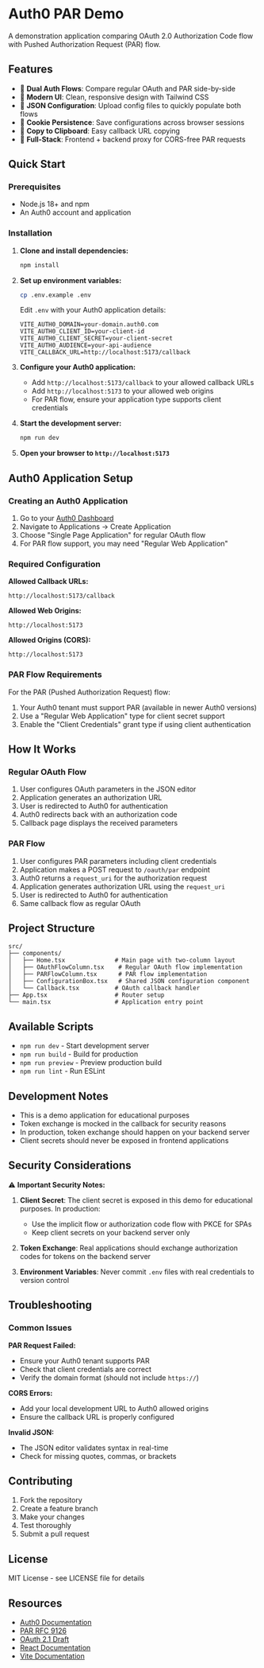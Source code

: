 # Auth0 PAR Demo

A demonstration application comparing OAuth 2.0 Authorization Code flow with Pushed Authorization Request (PAR) flow.

## Features

- 🔐 **Dual Auth Flows**: Compare regular OAuth and PAR side-by-side
- 🎨 **Modern UI**: Clean, responsive design with Tailwind CSS
- 📁 **JSON Configuration**: Upload config files to quickly populate both flows
- 🍪 **Cookie Persistence**: Save configurations across browser sessions
- 🔄 **Copy to Clipboard**: Easy callback URL copying
- 🚀 **Full-Stack**: Frontend + backend proxy for CORS-free PAR requests

## Quick Start

### Prerequisites

- Node.js 18+ and npm
- An Auth0 account and application

### Installation

1. **Clone and install dependencies:**
   ```bash
   npm install
   ```

2. **Set up environment variables:**
   ```bash
   cp .env.example .env
   ```

   Edit `.env` with your Auth0 application details:
   ```env
   VITE_AUTH0_DOMAIN=your-domain.auth0.com
   VITE_AUTH0_CLIENT_ID=your-client-id
   VITE_AUTH0_CLIENT_SECRET=your-client-secret
   VITE_AUTH0_AUDIENCE=your-api-audience
   VITE_CALLBACK_URL=http://localhost:5173/callback
   ```

3. **Configure your Auth0 application:**
   - Add `http://localhost:5173/callback` to your allowed callback URLs
   - Add `http://localhost:5173` to your allowed web origins
   - For PAR flow, ensure your application type supports client credentials

4. **Start the development server:**
   ```bash
   npm run dev
   ```

5. **Open your browser to `http://localhost:5173`**

## Auth0 Application Setup

### Creating an Auth0 Application

1. Go to your [Auth0 Dashboard](https://manage.auth0.com/)
2. Navigate to Applications → Create Application
3. Choose "Single Page Application" for regular OAuth flow
4. For PAR flow support, you may need "Regular Web Application"

### Required Configuration

**Allowed Callback URLs:**
```
http://localhost:5173/callback
```

**Allowed Web Origins:**
```
http://localhost:5173
```

**Allowed Origins (CORS):**
```
http://localhost:5173
```

### PAR Flow Requirements

For the PAR (Pushed Authorization Request) flow:

1. Your Auth0 tenant must support PAR (available in newer Auth0 versions)
2. Use a "Regular Web Application" type for client secret support
3. Enable the "Client Credentials" grant type if using client authentication

## How It Works

### Regular OAuth Flow

1. User configures OAuth parameters in the JSON editor
2. Application generates an authorization URL
3. User is redirected to Auth0 for authentication
4. Auth0 redirects back with an authorization code
5. Callback page displays the received parameters

### PAR Flow

1. User configures PAR parameters including client credentials
2. Application makes a POST request to `/oauth/par` endpoint
3. Auth0 returns a `request_uri` for the authorization request
4. Application generates authorization URL using the `request_uri`
5. User is redirected to Auth0 for authentication
6. Same callback flow as regular OAuth

## Project Structure

```
src/
├── components/
│   ├── Home.tsx              # Main page with two-column layout
│   ├── OAuthFlowColumn.tsx    # Regular OAuth flow implementation
│   ├── PARFlowColumn.tsx      # PAR flow implementation
│   ├── ConfigurationBox.tsx   # Shared JSON configuration component
│   └── Callback.tsx          # OAuth callback handler
├── App.tsx                   # Router setup
└── main.tsx                  # Application entry point
```

## Available Scripts

- `npm run dev` - Start development server
- `npm run build` - Build for production
- `npm run preview` - Preview production build
- `npm run lint` - Run ESLint

## Development Notes

- This is a demo application for educational purposes
- Token exchange is mocked in the callback for security reasons
- In production, token exchange should happen on your backend server
- Client secrets should never be exposed in frontend applications

## Security Considerations

⚠️ **Important Security Notes:**

1. **Client Secret**: The client secret is exposed in this demo for educational purposes. In production:
   - Use the implicit flow or authorization code flow with PKCE for SPAs
   - Keep client secrets on your backend server only

2. **Token Exchange**: Real applications should exchange authorization codes for tokens on the backend server

3. **Environment Variables**: Never commit `.env` files with real credentials to version control

## Troubleshooting

### Common Issues

**PAR Request Failed:**
- Ensure your Auth0 tenant supports PAR
- Check that client credentials are correct
- Verify the domain format (should not include `https://`)

**CORS Errors:**
- Add your local development URL to Auth0 allowed origins
- Ensure the callback URL is properly configured

**Invalid JSON:**
- The JSON editor validates syntax in real-time
- Check for missing quotes, commas, or brackets

## Contributing

1. Fork the repository
2. Create a feature branch
3. Make your changes
4. Test thoroughly
5. Submit a pull request

## License

MIT License - see LICENSE file for details

## Resources

- [Auth0 Documentation](https://auth0.com/docs)
- [PAR RFC 9126](https://tools.ietf.org/rfc/rfc9126.txt)
- [OAuth 2.1 Draft](https://datatracker.ietf.org/doc/draft-ietf-oauth-v2-1/)
- [React Documentation](https://react.dev)
- [Vite Documentation](https://vitejs.dev)
